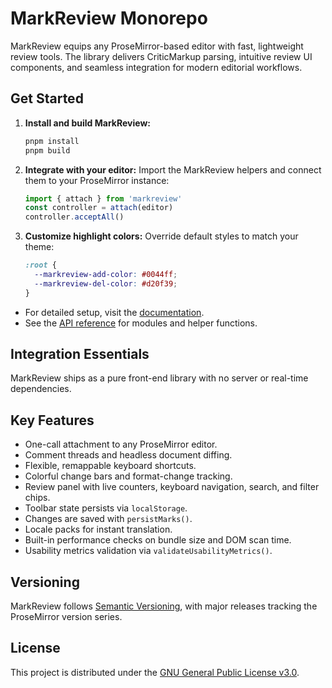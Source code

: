 # MarkReview Monorepo

MarkReview equips any ProseMirror-based editor with fast, lightweight review tools. The library delivers CriticMarkup parsing, intuitive review UI components, and seamless integration for modern editorial workflows.

## Get Started

1. **Install and build MarkReview:**

   ```bash
   pnpm install
   pnpm build
   ```

2. **Integrate with your editor:**
   Import the MarkReview helpers and connect them to your ProseMirror instance:

   ```ts
   import { attach } from 'markreview'
   const controller = attach(editor)
   controller.acceptAll()
   ```

3. **Customize highlight colors:**
   Override default styles to match your theme:

   ```css
   :root {
     --markreview-add-color: #0044ff;
     --markreview-del-color: #d20f39;
   }
   ```

- For detailed setup, visit the [documentation](docs/index.md).
- See the [API reference](docs/api/index.md) for modules and helper functions.

## Integration Essentials

MarkReview ships as a pure front-end library with no server or real-time dependencies.

## Key Features

- One-call attachment to any ProseMirror editor.
- Comment threads and headless document diffing.
- Flexible, remappable keyboard shortcuts.
- Colorful change bars and format-change tracking.
- Review panel with live counters, keyboard navigation, search, and filter chips.
- Toolbar state persists via `localStorage`.
- Changes are saved with `persistMarks()`.
- Locale packs for instant translation.
- Built-in performance checks on bundle size and DOM scan time.
- Usability metrics validation via `validateUsabilityMetrics()`.

## Versioning

MarkReview follows [Semantic Versioning](https://semver.org/), with major releases tracking the ProseMirror version series.

## License

This project is distributed under the [GNU General Public License v3.0](LICENSE).
